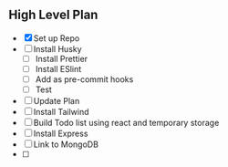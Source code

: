 ## High Level Plan

- [x] Set up Repo
- [ ] Install Husky
  - [ ] Install Prettier
  - [ ] Install ESlint
  - [ ] Add as pre-commit hooks
  - [ ] Test
- [ ] Update Plan
- [ ] Install Tailwind
- [ ] Build Todo list using react and temporary storage
- [ ] Install Express
- [ ] Link to MongoDB
- [ ]
